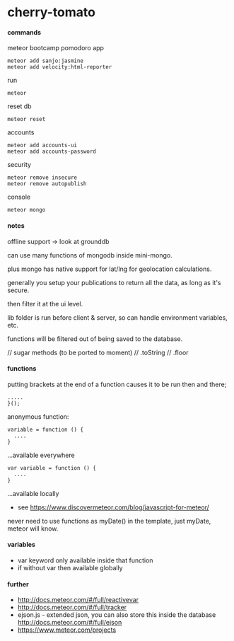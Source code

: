 cherry-tomato
=============

#### commands

meteor bootcamp pomodoro app

    meteor add sanjo:jasmine
    meteor add velocity:html-reporter

run

    meteor

reset db

    meteor reset

accounts

    meteor add accounts-ui
    meteor add accounts-password

security

    meteor remove insecure
    meteor remove autopublish

console

    meteor mongo

#### notes

offline support -> look at grounddb

can use many functions of mongodb inside mini-mongo.

plus mongo has native support for lat/lng for geolocation calculations.

generally you setup your publications to return all the data, as long as it's secure.

then filter it at the ui level.

lib folder is run before client & server, so can handle environment variables, etc.

functions will be filtered out of being saved to the database.


// sugar methods (to be ported to moment)
// .toString
// .floor


#### functions

putting brackets at the end of a function causes it to be run then and there;

    .....
    }();

anonymous function:

    variable = function () {
      ....
    }

...available everywhere

    var variable = function () {
      ....
    }

...available locally

* see https://www.discovermeteor.com/blog/javascript-for-meteor/

never need to use functions as myDate() in the template, just myDate, meteor will know.

#### variables

* var keyword only available inside that function
* if without var then available globally

#### further

* http://docs.meteor.com/#/full/reactivevar
* http://docs.meteor.com/#/full/tracker
* ejson.js - extended json, you can also store this inside the database http://docs.meteor.com/#/full/ejson
* https://www.meteor.com/projects
